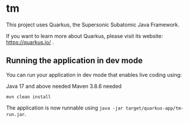 # tm

This project uses Quarkus, the Supersonic Subatomic Java Framework.

If you want to learn more about Quarkus, please visit its website: https://quarkus.io/ .

## Running the application in dev mode

You can run your application in dev mode that enables live coding using:

Java 17 and above needed
Maven 3.8.6 needed

```shell script
mvn clean install
```

The application is now runnable using `java -jar target/quarkus-app/tm-run.jar`.